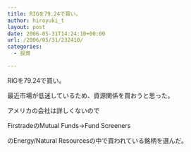 ```yaml
---
title: RIGを79.24で買い。
author: hiroyuki_t
layout: post
date: 2006-05-31T14:24:10+00:00
url: /2006/05/31/232410/
categories:
  - 投資

---
```

<div class="section">
  <p>
    RIGを79.24で買い。
  </p>
  
  <p>
    最近市場が低迷しているため、資源関係を買おうと思った。
  </p>
  
  <p>
    アメリカの会社は詳しくないので
  </p>
  
  <p>
    FirstradeのMutual Funds→Fund Screeners
  </p>
  
  <p>
    のEnergy/Natural Resourcesの中で買われている銘柄を選んだ。
  </p>
</div>